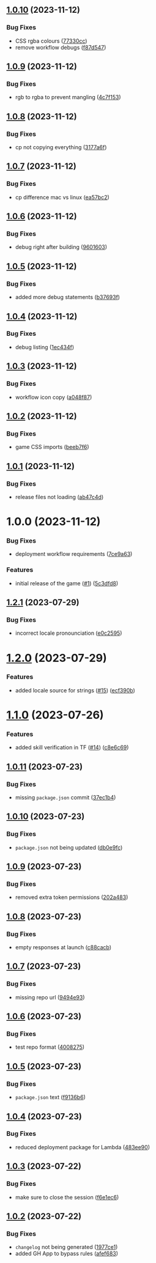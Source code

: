 ## [1.0.10](https://github.com/GonzaloHirsch/peer-to-peer-js-tic-tac-toe/compare/v1.0.9...v1.0.10) (2023-11-12)


### Bug Fixes

* CSS rgba colours ([77330cc](https://github.com/GonzaloHirsch/peer-to-peer-js-tic-tac-toe/commit/77330cc6f5d595b51e3fe796caa8af72b563166b))
* remove workflow debugs ([f87d547](https://github.com/GonzaloHirsch/peer-to-peer-js-tic-tac-toe/commit/f87d547134aeca05a7c43200b6178dbee0763000))

## [1.0.9](https://github.com/GonzaloHirsch/peer-to-peer-js-tic-tac-toe/compare/v1.0.8...v1.0.9) (2023-11-12)


### Bug Fixes

* rgb to rgba to prevent mangling ([4c7f153](https://github.com/GonzaloHirsch/peer-to-peer-js-tic-tac-toe/commit/4c7f1538fd64818838977de089ccf27621fdea50))

## [1.0.8](https://github.com/GonzaloHirsch/peer-to-peer-js-tic-tac-toe/compare/v1.0.7...v1.0.8) (2023-11-12)


### Bug Fixes

* cp not copying everything ([3177a6f](https://github.com/GonzaloHirsch/peer-to-peer-js-tic-tac-toe/commit/3177a6f4939b4fa34d39ad39510167b23daeca24))

## [1.0.7](https://github.com/GonzaloHirsch/peer-to-peer-js-tic-tac-toe/compare/v1.0.6...v1.0.7) (2023-11-12)


### Bug Fixes

* cp difference mac vs linux ([ea57bc2](https://github.com/GonzaloHirsch/peer-to-peer-js-tic-tac-toe/commit/ea57bc2d5664439a025b162f75df2a2ffe993816))

## [1.0.6](https://github.com/GonzaloHirsch/peer-to-peer-js-tic-tac-toe/compare/v1.0.5...v1.0.6) (2023-11-12)


### Bug Fixes

* debug right after building ([9601603](https://github.com/GonzaloHirsch/peer-to-peer-js-tic-tac-toe/commit/96016039ee4488ee65d2127c04d2eb7e2ffea33e))

## [1.0.5](https://github.com/GonzaloHirsch/peer-to-peer-js-tic-tac-toe/compare/v1.0.4...v1.0.5) (2023-11-12)


### Bug Fixes

* added more debug statements ([b37693f](https://github.com/GonzaloHirsch/peer-to-peer-js-tic-tac-toe/commit/b37693f09ed5c68f4541bff5c4ae7ad329c8b7ee))

## [1.0.4](https://github.com/GonzaloHirsch/peer-to-peer-js-tic-tac-toe/compare/v1.0.3...v1.0.4) (2023-11-12)


### Bug Fixes

* debug listing ([1ec434f](https://github.com/GonzaloHirsch/peer-to-peer-js-tic-tac-toe/commit/1ec434f9ee945114bf93c8ff1de6ba75479e217c))

## [1.0.3](https://github.com/GonzaloHirsch/peer-to-peer-js-tic-tac-toe/compare/v1.0.2...v1.0.3) (2023-11-12)


### Bug Fixes

* workflow icon copy ([a048f87](https://github.com/GonzaloHirsch/peer-to-peer-js-tic-tac-toe/commit/a048f870dd68c7717b494905f60e04c5a25205c7))

## [1.0.2](https://github.com/GonzaloHirsch/peer-to-peer-js-tic-tac-toe/compare/v1.0.1...v1.0.2) (2023-11-12)


### Bug Fixes

* game CSS imports ([beeb7f6](https://github.com/GonzaloHirsch/peer-to-peer-js-tic-tac-toe/commit/beeb7f64d793a70413033b2fdf150c7ac22aa300))

## [1.0.1](https://github.com/GonzaloHirsch/peer-to-peer-js-tic-tac-toe/compare/v1.0.0...v1.0.1) (2023-11-12)


### Bug Fixes

* release files not loading ([ab47c4d](https://github.com/GonzaloHirsch/peer-to-peer-js-tic-tac-toe/commit/ab47c4d2f5283a13c42f4435548f7561f48fb189))

# 1.0.0 (2023-11-12)


### Bug Fixes

* deployment workflow requirements ([7ce9a63](https://github.com/GonzaloHirsch/peer-to-peer-js-tic-tac-toe/commit/7ce9a63c906c799b8f6f0cce8462c86086c3b5bb))


### Features

* initial release of the game ([#1](https://github.com/GonzaloHirsch/peer-to-peer-js-tic-tac-toe/issues/1)) ([5c3dfd8](https://github.com/GonzaloHirsch/peer-to-peer-js-tic-tac-toe/commit/5c3dfd8f221c982d506a01886e946d39801d80a9))

## [1.2.1](https://github.com/GonzaloHirsch/alexa-skill-movie-integrations/compare/v1.2.0...v1.2.1) (2023-07-29)


### Bug Fixes

* incorrect locale pronounciation ([e0c2595](https://github.com/GonzaloHirsch/alexa-skill-movie-integrations/commit/e0c259570df2156a9c673efc17973a4d946f08ae))

# [1.2.0](https://github.com/GonzaloHirsch/alexa-skill-movie-integrations/compare/v1.1.0...v1.2.0) (2023-07-29)


### Features

* added locale source for strings ([#15](https://github.com/GonzaloHirsch/alexa-skill-movie-integrations/issues/15)) ([ecf390b](https://github.com/GonzaloHirsch/alexa-skill-movie-integrations/commit/ecf390b0f83630793ac21f4106a03d562fc4ee01))

# [1.1.0](https://github.com/GonzaloHirsch/alexa-skill-movie-integrations/compare/v1.0.11...v1.1.0) (2023-07-26)


### Features

* added skill verification in TF ([#14](https://github.com/GonzaloHirsch/alexa-skill-movie-integrations/issues/14)) ([c8e6c69](https://github.com/GonzaloHirsch/alexa-skill-movie-integrations/commit/c8e6c690fd14f8ed28b7b7ca57661c6df06d5591))

## [1.0.11](https://github.com/GonzaloHirsch/alexa-skill-movie-integrations/compare/v1.0.10...v1.0.11) (2023-07-23)


### Bug Fixes

* missing `package.json` commit ([37ec1b4](https://github.com/GonzaloHirsch/alexa-skill-movie-integrations/commit/37ec1b45617e1793c4456b3860b2ab4bed15e2ff))

## [1.0.10](https://github.com/GonzaloHirsch/alexa-skill-movie-integrations/compare/v1.0.9...v1.0.10) (2023-07-23)


### Bug Fixes

* `package.json` not being updated ([db0e9fc](https://github.com/GonzaloHirsch/alexa-skill-movie-integrations/commit/db0e9fc4e688319c27a36162a6bafb615751e0e6))

## [1.0.9](https://github.com/GonzaloHirsch/alexa-skill-movie-integrations/compare/v1.0.8...v1.0.9) (2023-07-23)


### Bug Fixes

* removed extra token permissions ([202a483](https://github.com/GonzaloHirsch/alexa-skill-movie-integrations/commit/202a48341be7da71ea25df9bea5dffdaa18eb827))

## [1.0.8](https://github.com/GonzaloHirsch/alexa-skill-movie-integrations/compare/v1.0.7...v1.0.8) (2023-07-23)


### Bug Fixes

* empty responses at launch ([c88cacb](https://github.com/GonzaloHirsch/alexa-skill-movie-integrations/commit/c88cacba2657d4d783cf9b09ec1d810eae12d561))

## [1.0.7](https://github.com/GonzaloHirsch/alexa-skill-movie-integrations/compare/v1.0.6...v1.0.7) (2023-07-23)


### Bug Fixes

* missing repo url ([9494e93](https://github.com/GonzaloHirsch/alexa-skill-movie-integrations/commit/9494e934d888d81efe389853495146aa46d25f89))

## [1.0.6](https://github.com/GonzaloHirsch/alexa-skill-movie-integrations/compare/v1.0.5...v1.0.6) (2023-07-23)


### Bug Fixes

* test repo format ([4008275](https://github.com/GonzaloHirsch/alexa-skill-movie-integrations/commit/4008275ec6587bf8151135222746177922f45570))

## [1.0.5](https://github.com/GonzaloHirsch/alexa-skill-movie-integrations/compare/v1.0.4...v1.0.5) (2023-07-23)


### Bug Fixes

* `package.json` text ([f9136b6](https://github.com/GonzaloHirsch/alexa-skill-movie-integrations/commit/f9136b60a90d9cbae41048baf4e808e6f1e7eb3e))

## [1.0.4](https://github.com/GonzaloHirsch/alexa-skill-movie-integrations/compare/v1.0.3...v1.0.4) (2023-07-23)


### Bug Fixes

* reduced deployment package for Lambda ([483ee90](https://github.com/GonzaloHirsch/alexa-skill-movie-integrations/commit/483ee902f3b1a2b298f838cc191f933999029ce3))

## [1.0.3](https://github.com/GonzaloHirsch/alexa-skill-movie-integrations/compare/v1.0.2...v1.0.3) (2023-07-22)


### Bug Fixes

* make sure to close the session ([f6e1ec6](https://github.com/GonzaloHirsch/alexa-skill-movie-integrations/commit/f6e1ec69f7172282201aa0c8a9ce62797750b0f7))

## [1.0.2](https://github.com/GonzaloHirsch/alexa-skill-movie-integrations/compare/v1.0.1...v1.0.2) (2023-07-22)


### Bug Fixes

* `changelog` not being generated ([1977ce1](https://github.com/GonzaloHirsch/alexa-skill-movie-integrations/commit/1977ce1fc7eb73921e9915a079e6c4b6b7c8a771))
* added GH App to bypass rules ([afef683](https://github.com/GonzaloHirsch/alexa-skill-movie-integrations/commit/afef68332c9a49c5da30ccee8a16736ad4973e5d))

